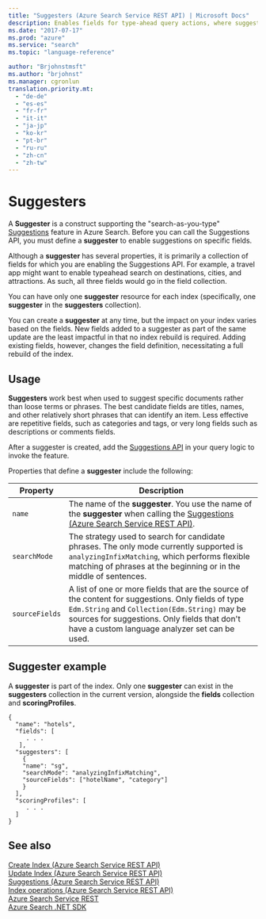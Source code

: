 ```yaml
---
title: "Suggesters (Azure Search Service REST API) | Microsoft Docs"
description: Enables fields for type-ahead query actions, where suggested queries are composed of text from fields in an Azure Search index.
ms.date: "2017-07-17"
ms.prod: "azure"
ms.service: "search"
ms.topic: "language-reference"

author: "Brjohnstmsft"
ms.author: "brjohnst"
ms.manager: cgronlun
translation.priority.mt:
  - "de-de"
  - "es-es"
  - "fr-fr"
  - "it-it"
  - "ja-jp"
  - "ko-kr"
  - "pt-br"
  - "ru-ru"
  - "zh-cn"
  - "zh-tw"
---
```

# Suggesters

A **Suggester** is a construct supporting the "search-as-you-type" [Suggestions](suggestions.md) feature in Azure Search. Before you can call the Suggestions API, you must define a **suggester** to enable suggestions on specific fields.

Although a **suggester** has several properties, it is primarily a collection of fields for which you are enabling the Suggestions API. For example, a travel app might want to enable typeahead search on destinations, cities, and attractions. As such, all three fields would go in the field collection.

You can have only one **suggester** resource for each index (specifically, one **suggester** in the **suggesters** collection).

You can create a **suggester** at any time, but the impact on your index varies based on the fields. New fields added to a suggester as part of the same update are the least impactful in that no index rebuild is required. Adding existing fields, however, changes the field definition, necessitating a full rebuild of the index.

## Usage  

 **Suggesters** work best when used to suggest specific documents rather than loose terms or phrases. The best candidate fields are titles, names, and other relatively short phrases that can identify an item. Less effective are repetitive fields, such as categories and tags, or very long fields such as descriptions or comments fields.  

After a suggester is created, add the [Suggestions API](suggestions.md) in your query logic to invoke the feature.  

Properties that define a **suggester** include the following:  

|Property|Description|  
|--------------|-----------------|  
|`name`|The name of the **suggester**. You use the name of the **suggester** when calling the [Suggestions &#40;Azure Search Service REST API&#41;](suggestions.md).|  
|`searchMode`|The strategy used to search for candidate phrases. The only mode currently supported is `analyzingInfixMatching`, which performs flexible matching of phrases at the beginning or in the middle of sentences.|  
|`sourceFields`|A list of one or more fields that are the source of the content for suggestions. Only fields of type `Edm.String` and `Collection(Edm.String)` may be sources for suggestions. Only fields that don't have a custom language analyzer set can be used. |  

## Suggester example  
 A **suggester** is part of the index. Only one **suggester** can exist in the **suggesters** collection in the current version, alongside the **fields** collection and **scoringProfiles**.  

```  
{  
  "name": "hotels",  
  "fields": [  
     . . .   
   ],  
  "suggesters": [  
    {  
    "name": "sg",  
    "searchMode": "analyzingInfixMatching",  
    "sourceFields": ["hotelName", "category"]  
    }  
  ],  
  "scoringProfiles": [  
     . . .   
  ]  
}  

```  

## See also  
 [Create Index &#40;Azure Search Service REST API&#41;](create-index.md)   
 [Update Index &#40;Azure Search Service REST API&#41;](update-index.md)   
 [Suggestions &#40;Azure Search Service REST API&#41;](suggestions.md)   
 [Index operations &#40;Azure Search Service REST API&#41;](index-operations.md)   
 [Azure Search Service REST](index.md)   
 [Azure Search .NET SDK](https://msdn.microsoft.com/en-us/library/azure/dn951165.aspx)  

